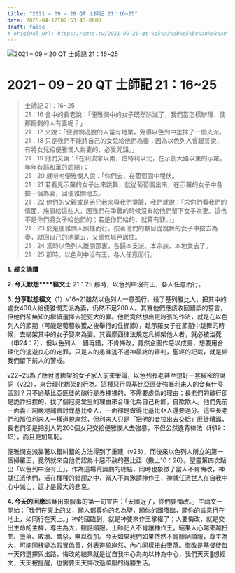 ```yaml
---
title: "2021 – 09 – 20 QT 士師記 21：16~25"
date: 2025-04-12T02:53:45+0800
draft: false
# original_url: https://cmtc.tw/2021-09-20-qt-%e5%a3%ab%e5%b8%ab%e8%a8%98-21%ef%bc%9a1625
---
```


![2021 – 09 – 20 QT 士師記 21：16~25](/images/qt.jpg   "2021 – 09 – 20 QT 士師記 21：16~25")

# 2021 – 09 – 20 QT 士師記 21：16~25

> 士師記 21：16~25  
> 21：16 會中的長老說：「便雅憫中的女子既然除滅了，我們當怎樣辦理、使那餘剩的人有妻呢？」  
> 21：17 又說：「便雅憫逃脫的人當有地業，免得以色列中塗抹了一個支派。  
> 21：18 只是我們不能將自己的女兒給他們為妻；因為以色列人曾起誓說，有將女兒給便雅憫人為妻的，必受咒詛。」  
> 21：19 他們又說：「在利波拿以南，伯特利以北，在示劍大路以東的示羅，年年有耶和華的節期」；  
> 21：20 就吩咐便雅憫人說：「你們去，在葡萄園中埋伏。  
> 21：21 若看見示羅的女子出來跳舞，就從葡萄園出來，在示羅的女子中各搶一個為妻，回便雅憫地去。  
> 21：22 他們的父親或是弟兄若來與我們爭競，我們就說：『求你們看我們的情面，施恩給這些人，因我們在爭戰的時候沒有給他們留下女子為妻。這也不是你們將女子給他們的；若是你們給的，就算有罪。』」  
> 21：23 於是便雅憫人照樣而行，按著他們的數目從跳舞的女子中搶去為妻，就回自己的地業去，又重修城邑居住。  
> 21：24 當時以色列人離開那裏，各歸本支派、本宗族、本地業去了。  
> 21：25 那時，以色列中沒有王，各人任意而行。

**1.** **經文誦讀**

**2. 今天默想****經文**士 21：25 那時，以色列中沒有王，各人任意而行。

**3. 分享默想經文**（1）v16~21雖然以色列人一意孤行，殺了基列雅比人，把其中的處女400人給便雅憫支派為妻，仍然不足200人。其實他們應該收回錯誤的誓言，但他們卻無知的繼續選擇去犯更大的罪。他們竟然想出更誇張的作法，就是在以色列人的節期（可能是葡萄收獲之後舉行的住棚節），趁示羅女子在節期中跳舞的時候，去綁架其中的女子娶來為妻。其實摩西律法規定凡綁架他人者，就必被治死（申24：7），但以色列人一錯再錯，不肯悔改，竟然企圖作惡以成善，想要用合理化的逃避良心的定罪，只是人的愚昧逃不過神最終的審判，聖經的記載，就是給我們留下前人的警戒。

v22~25為了應付遭綁架的女子家人前來爭論，以色列長老甚至想好一套縝密的說詞（v22），來合理化綁架的行為。這種惡行與基比亞匪徒強暴利未人的妾有什麼區別？只不過基比亞匪徒的醜行是赤裸裸的，不需要虛偽的理由；長老們的醜行卻是詭詐扭捏的，找了個冠冕堂皇的理由來合理化為自己粉飾，自欺欺人。他們先前一面義正詞嚴地譴責討伐基比亞人，一面卻是做得比基比亞人還要過分。這些長老們和那位利未人一樣道貌岸然，但利未人只是「把他的妾拉出去交給」匪徒糟蹋，長老們卻是把別人的200個女兒交給便雅憫人去強暴，不但公然違背律法（利19：13），而且更加無恥。

便雅憫支派靠著以錯糾錯的方法得到了重建（v23），而後來以色列人所立的第一個掃羅王，竟然就來自他們認為十惡不赦的基比亞（撒上10：26）。聖靈第四次點出「以色列中沒有王」，作為這場荒誕劇的總結，同時也象徵了當人不肯悔改，神就任憑他們，活在種種的錯謬之中，當人不肯邀請神作王，神就任憑世人在自我中心中滅亡，這才是最大的悲哀。

**4. 今天的回應**耶穌出來服事的第一句宣告：「天國近了，你們要悔改。」主禱文一開始：「我們在天上的父，願人都尊你的名為聖，願你的國降臨，願你的旨意行在地上，如同行在天上。」神的國臨到，就是神要來作王掌權了；人要悔改，就是交出生命的主權，尊主為大，聽話順服。士師記人不肯讓神作王，結果人心越來越扭曲、墮落、敗壞、醜惡，無以復加。今天如果我們如果依然不肯聽話順服，尊主為大，可能同樣變為假冒偽善，外表道貌岸然，內心同樣扭曲墮落。悔改是基督徒每一天的選擇與出路，悔改的結果就是從自我中心為向以神為中心，我們天天𪐥想經文，天天被提醒，也需要天天悔改過順服的得勝生活。